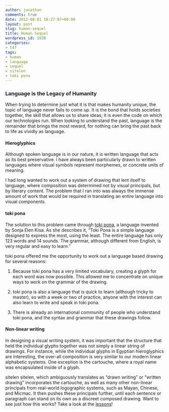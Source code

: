 ```yaml
---
author: jonathan
comments: true
date: 2012-08-01 18:27:07+00:00
layout: post
slug: human-sequel
title: Human Sequel
wordpress_id: 1038
categories:
- t47
tags:
- human
- language
- sequel
- sitelen
- toki pona
---
```


### Language is the Legacy of Humanity





When trying to determine just what it is that makes humanity unique, the topic of language never fails to come up. It is the bond that holds societies together, the skill that allows us to share ideas; it is even the code on which our technologies run. When looking to understand the past, language is the remainder that brings the most reward, for nothing can bring the past back to life as vividly as language.





#### Hieroglyphics





Although spoken language is in our nature, it is written language that acts as its best preservative. I have always been particularly drawn to written languages where visual symbols represent morphemes, or concrete units of meaning.





I had long wanted to work out a system of drawing that lent itself to language, where composition was determined not by visual principals, but by literary content. The problem that I ran into was always the immense amount of work that would be required in translating an entire language into visual components.





#### toki pona





The solution to this problem came through [toki pona](http://en.tokipona.org), a language invented by Sonja Elen Kisa. As she describes it, “Toki Pona is a simple language designed to express the most, using the least. The entire language has only 123 words and 14 sounds. The grammar, although different from English, is very regular and easy to learn.”





toki pona offered me the opportunity to work out a language based drawing for several reasons:







  1. Because toki pona has a very limited vocabulary, creating a glyph for each word was now possible.
This allowed me to concentrate on unique ways to work on the grammar of the drawing.


  2. toki pona is also a language that is quick to learn (although tricky to master),
so with a week or two of practice, anyone with the interest can also learn to write and speak in toki pona.


  3. There is already an international community of people who understand toki pona, and the syntax and grammar that these drawings follow.





#### Non-linear writing





In designing a visual writing system, it was important that the structure that held the individual glyphs together was not simply a linear string of drawings. For instance, while the individual glyphs in Egyptian hieroglyphics are interesting, the over-all composition is very similar to our modern linear alphabetic systems. One exception is the cartouche, where a royal name was encapsulated inside of a glyph.





sitelen sitelen, which ambiguously translates as “drawn writing” or “written drawing” incorporates the cartouche, as well as many other non-linear principals from real-world logographic systems, such as Mayan, Chinese, and Micmac. It then pushes these principals further, until each sentence or paragraph can stand on its own as a discreet composed drawing. Want to see just how this works? Take a look at the [lessons](t47_lesson_01.html)!



